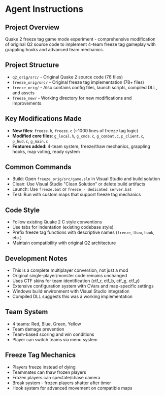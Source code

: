 # Agent Instructions

## Project Overview
Quake 2 freeze tag game mode experiment - comprehensive modification of original Q2 source code to implement 4-team freeze tag gameplay with grappling hooks and advanced team mechanics.

## Project Structure
- `q2_orig/src/` - Original Quake 2 source code (76 files)
- `freeze_orig/src/` - Original freeze tag implementation (78+ files)
- `freeze_orig/` - Also contains config files, launch scripts, compiled DLL, and assets
- `freeze_new/` - Working directory for new modifications and improvements

## Key Modifications Made
- **New files**: `freeze.h`, `freeze.c` (~1000 lines of freeze tag logic)
- **Modified core files**: `g_local.h`, `g_cmds.c`, `g_combat.c`, `p_client.c`, `p_hud.c`, `g_main.c`
- **Features added**: 4-team system, freeze/thaw mechanics, grappling hooks, map voting, ready system

## Common Commands
- Build: Open `freeze_orig/src/game.sln` in Visual Studio and build solution
- Clean: Use Visual Studio "Clean Solution" or delete build artifacts
- Launch: Use `freeze.bat` or `freeze - dedicated server.bat`
- Test: Run with custom maps that support freeze tag mechanics

## Code Style
- Follow existing Quake 2 C style conventions
- Use tabs for indentation (existing codebase style)
- Prefix freeze tag functions with descriptive names (`freeze`, `thaw`, `hook`, etc.)
- Maintain compatibility with original Q2 architecture

## Development Notes
- This is a complete multiplayer conversion, not just a mod
- Original single-player/monster code remains unchanged
- Uses CTF skins for team identification (ctf_r, ctf_b, ctf_g, ctf_y)
- Extensive configuration system with CVars and map-specific settings
- Windows build environment with Visual Studio integration
- Compiled DLL suggests this was a working implementation

## Team System
- 4 teams: Red, Blue, Green, Yellow
- Team damage prevention
- Team-based scoring and win conditions
- Player can switch teams via menu system

## Freeze Tag Mechanics
- Players freeze instead of dying
- Teammates can thaw frozen players
- Frozen players can spectate/chase camera
- Break system - frozen players shatter after timer
- Hook system for advanced movement on compatible maps
